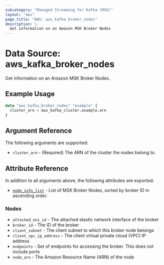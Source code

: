 ```yaml
---
subcategory: "Managed Streaming for Kafka (MSK)"
layout: "aws"
page_title: "AWS: aws_kafka_broker_nodes"
description: |-
  Get information on an Amazon MSK Broker Nodes
---
```


# Data Source: aws_kafka_broker_nodes

Get information on an Amazon MSK Broker Nodes.

## Example Usage

```terraform
data "aws_kafka_broker_nodes" "example" {
  cluster_arn = aws_kafka_cluster.example.arn
}
```

## Argument Reference

The following arguments are supported:

* `cluster_arn` - (Required) The ARN of the cluster the nodes belong to.

## Attribute Reference

In addition to all arguments above, the following attributes are exported:

* [`node_info_list`](#Nodes) - List of MSK Broker Nodes, sorted by broker ID in ascending order.

### Nodes

* `attached_eni_id` - The attached elastic network interface of the broker
* `broker_id` - The ID of the broker
* `client_subnet` - The client subnet to which this broker node belongs
* `client_vpc_ip_address` - The client virtual private cloud (VPC) IP address
* `endpoints` - Set of endpoints for accessing the broker. This does not include ports
* `node_arn` - The Amazon Resource Name (ARN) of the node